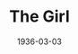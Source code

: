 ---
title: The Girl
date: 1936-03-03
closing_date:
layout: productions
featured_image:
image_caption:
image_credit:
playbill:
category:
Theatre: Theatre Jacksonville
cast:
- Frederick Cawley: Edward Goodman
- Krebs: Slocum Ball
- Bob Connell: Will Shapiro
crew:
- Director:
  - Gertrude F. Jacobi
- Props:
  - Marion Hendry
- Staging: Mary Courtney
---